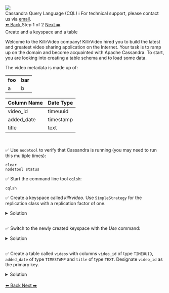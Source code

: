 <!-- TOP -->
<div class="top">
  <img class="scenario-academy-logo" src="https://datastax-academy.github.io/katapod-shared-assets/images/ds-academy-2023.svg" />
  <div class="scenario-title-section">
    <span class="scenario-title">Cassandra Query Language (CQL)</span>
    <span class="scenario-subtitle">ℹ️ For technical support, please contact us via <a href="mailto:academy@datastax.com">email</a>.</span>
  </div>
</div>

<!-- NAVIGATION -->
<div id="navigation-top" class="navigation-top">
 <a href='command:katapod.loadPage?[{"step":"intro"}]'
   class="btn btn-dark navigation-top-left">⬅️ Back
 </a>
<span class="step-count"> Step 1 of 2</span>
 <a href='command:katapod.loadPage?[{"step":"step3"}]' 
    class="btn btn-dark navigation-top-right">Next ➡️
  </a>
</div>

<!-- CONTENT -->

<div class="step-title">Create and a keyspace and a table</div>

Welcome to the KillrVideo company! KillrVideo hired you to build the latest and greatest video sharing application on the Internet. Your task is to ramp up on the domain and become acquainted with Apache Cassandra. To start, you are looking into creating a table schema and to load some data.

The video metadata is made up of:

<table class="katapod-table">
  <tr>
    <th class="katapod-table">foo</th>
    <th class="katapod-table">bar</th>
  </tr>
  <tr>
    <td class="katapod-table">a</td>
    <td class="katapod-table">b</td>
  <tr>
</table>

|Column Name    |Date Type     |
|---------------|--------------|
|video_id       |timeuuid      |
|added_date     |timestamp     |
|title          |text          |
<br>

✅ Use `nodetool` to verify that Cassandra is running (you may need to run this multiple times):
```
clear
nodetool status
```

✅ Start the command line tool `cqlsh`:
```
cqlsh
```

✅ Create a keyspace called *killrvideo*. Use `SimpleStrategy` for the replication class with a replication factor of one.

<details class="katapod-details">
  <summary>Solution</summary>

```
CREATE KEYSPACE killrvideo
WITH replication = {
  'class':'SimpleStrategy', 
  'replication_factor': 1
};
```

</details>
<br>

✅ Switch to the newly created keyspace with the *Use* command:
<details class="katapod-details">
  <summary>Solution</summary>

```
use killrvideo;
```
</details>
<br>

✅ Create a table called `videos` with columns `video_id` of type `TIMEUUID`, `added_date` of type `TIMESTAMP` and `title` of type `TEXT`. Designate `video_id` as the primary key.

<details class="katapod-details">
  <summary>Solution</summary>

```
CREATE TABLE videos (
  video_id TIMEUUID,
  added_date TIMESTAMP,
  title TEXT,
  PRIMARY KEY (video_id)
);
```
</details>
<br>
<!-- NAVIGATION -->
<div id="navigation-bottom" class="navigation-bottom">
 <a href='command:katapod.loadPage?[{"step":"intro"}]'
   class="btn btn-dark navigation-bottom-left">⬅️ Back
 </a>
 <a href='command:katapod.loadPage?[{"step":"step2"}]'
    class="btn btn-dark navigation-bottom-right">Next ➡️
  </a>
</div>
